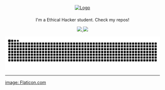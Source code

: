 <div align="center">
  <a href="https://github.com/7ib0r/templates">
    <img src="https://raw.githubusercontent.com/alextibor/alextibor/main/repofiles/png/white-hat.png.png" alt="Logo" width="250" height="250">
  </a>

  <h3 align="center"></h3>

  <p align="center">
  	I'm a Ethical Hacker student. Check my repos!
  </p>
  
</div>

<div align="center">
  <a href="https://github.com/alextibor">
  <img height="160em" src="https://github-readme-stats.vercel.app/api?username=alextibor&show_icons=true&theme=dark&include_all_commits=true&count_private=true"/>
  <img height="160em" src="https://github-readme-stats.vercel.app/api/top-langs/?username=alextibor&theme=dark&layout=compact&langs_count=7"/>
   
   ![Snake animation](https://github.com/alextibor/alextibor/blob/output/github-contribution-grid-snake.svg)
</div>

---

image: Flaticon.com




